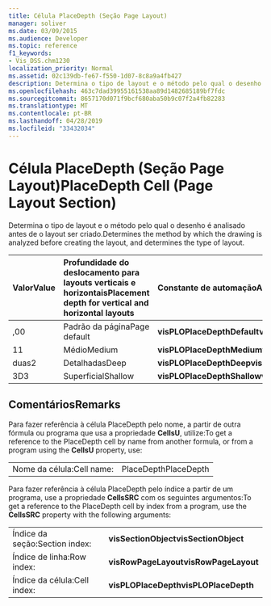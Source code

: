 ```yaml
---
title: Célula PlaceDepth (Seção Page Layout)
manager: soliver
ms.date: 03/09/2015
ms.audience: Developer
ms.topic: reference
f1_keywords:
- Vis_DSS.chm1230
localization_priority: Normal
ms.assetid: 02c139db-fe67-f550-1d07-8c8a9a4fb427
description: Determina o tipo de layout e o método pelo qual o desenho é analisado antes de o layout ser criado.
ms.openlocfilehash: 463c7dad39955161538aa89d1482685189bf7fdc
ms.sourcegitcommit: 8657170d071f9bcf680aba50b9c07f2a4fb82283
ms.translationtype: MT
ms.contentlocale: pt-BR
ms.lasthandoff: 04/28/2019
ms.locfileid: "33432034"
---
```

# <a name="placedepth-cell-page-layout-section"></a><span data-ttu-id="b1140-103">Célula PlaceDepth (Seção Page Layout)</span><span class="sxs-lookup"><span data-stu-id="b1140-103">PlaceDepth Cell (Page Layout Section)</span></span>

<span data-ttu-id="b1140-104">Determina o tipo de layout e o método pelo qual o desenho é analisado antes de o layout ser criado.</span><span class="sxs-lookup"><span data-stu-id="b1140-104">Determines the method by which the drawing is analyzed before creating the layout, and determines the type of layout.</span></span>
  
|<span data-ttu-id="b1140-105">**Valor**</span><span class="sxs-lookup"><span data-stu-id="b1140-105">**Value**</span></span>|<span data-ttu-id="b1140-106">**Profundidade do deslocamento para layouts verticais e horizontais**</span><span class="sxs-lookup"><span data-stu-id="b1140-106">**Placement depth for vertical and horizontal layouts**</span></span>|<span data-ttu-id="b1140-107">**Constante de automação**</span><span class="sxs-lookup"><span data-stu-id="b1140-107">**Automation constant**</span></span>|
|:-----|:-----|:-----|
| <span data-ttu-id="b1140-108">,0</span><span class="sxs-lookup"><span data-stu-id="b1140-108">0</span></span>  <br/> | <span data-ttu-id="b1140-109">Padrão da página</span><span class="sxs-lookup"><span data-stu-id="b1140-109">Page default</span></span>  <br/> |<span data-ttu-id="b1140-110">**visPLOPlaceDepthDefault**</span><span class="sxs-lookup"><span data-stu-id="b1140-110">**visPLOPlaceDepthDefault**</span></span> <br/> |
| <span data-ttu-id="b1140-111">1</span><span class="sxs-lookup"><span data-stu-id="b1140-111">1</span></span>  <br/> | <span data-ttu-id="b1140-112">Médio</span><span class="sxs-lookup"><span data-stu-id="b1140-112">Medium</span></span>  <br/> |<span data-ttu-id="b1140-113">**visPLOPlaceDepthMedium**</span><span class="sxs-lookup"><span data-stu-id="b1140-113">**visPLOPlaceDepthMedium**</span></span> <br/> |
| <span data-ttu-id="b1140-114">duas</span><span class="sxs-lookup"><span data-stu-id="b1140-114">2</span></span>  <br/> | <span data-ttu-id="b1140-115">Detalhadas</span><span class="sxs-lookup"><span data-stu-id="b1140-115">Deep</span></span>  <br/> |<span data-ttu-id="b1140-116">**visPLOPlaceDepthDeep**</span><span class="sxs-lookup"><span data-stu-id="b1140-116">**visPLOPlaceDepthDeep**</span></span> <br/> |
| <span data-ttu-id="b1140-117">3D</span><span class="sxs-lookup"><span data-stu-id="b1140-117">3</span></span>  <br/> | <span data-ttu-id="b1140-118">Superficial</span><span class="sxs-lookup"><span data-stu-id="b1140-118">Shallow</span></span>  <br/> |<span data-ttu-id="b1140-119">**visPLOPlaceDepthShallow**</span><span class="sxs-lookup"><span data-stu-id="b1140-119">**visPLOPlaceDepthShallow**</span></span> <br/> |
   
## <a name="remarks"></a><span data-ttu-id="b1140-120">Comentários</span><span class="sxs-lookup"><span data-stu-id="b1140-120">Remarks</span></span>

<span data-ttu-id="b1140-121">Para fazer referência à célula PlaceDepth pelo nome, a partir de outra fórmula ou programa que usa a propriedade **CellsU**, utilize:</span><span class="sxs-lookup"><span data-stu-id="b1140-121">To get a reference to the PlaceDepth cell by name from another formula, or from a program using the **CellsU** property, use:</span></span> 
  
|||
|:-----|:-----|
| <span data-ttu-id="b1140-122">Nome da célula:</span><span class="sxs-lookup"><span data-stu-id="b1140-122">Cell name:</span></span>  <br/> | <span data-ttu-id="b1140-123">PlaceDepth</span><span class="sxs-lookup"><span data-stu-id="b1140-123">PlaceDepth</span></span>  <br/> |
   
<span data-ttu-id="b1140-124">Para fazer referência à célula PlaceDepth pelo índice a partir de um programa, use a propriedade **CellsSRC** com os seguintes argumentos:</span><span class="sxs-lookup"><span data-stu-id="b1140-124">To get a reference to the PlaceDepth cell by index from a program, use the **CellsSRC** property with the following arguments:</span></span> 
  
|||
|:-----|:-----|
| <span data-ttu-id="b1140-125">Índice da seção:</span><span class="sxs-lookup"><span data-stu-id="b1140-125">Section index:</span></span>  <br/> |<span data-ttu-id="b1140-126">**visSectionObject**</span><span class="sxs-lookup"><span data-stu-id="b1140-126">**visSectionObject**</span></span> <br/> |
| <span data-ttu-id="b1140-127">Índice de linha:</span><span class="sxs-lookup"><span data-stu-id="b1140-127">Row index:</span></span>  <br/> |<span data-ttu-id="b1140-128">**visRowPageLayout**</span><span class="sxs-lookup"><span data-stu-id="b1140-128">**visRowPageLayout**</span></span> <br/> |
| <span data-ttu-id="b1140-129">Índice da célula:</span><span class="sxs-lookup"><span data-stu-id="b1140-129">Cell index:</span></span>  <br/> |<span data-ttu-id="b1140-130">**visPLOPlaceDepth**</span><span class="sxs-lookup"><span data-stu-id="b1140-130">**visPLOPlaceDepth**</span></span> <br/> |
   

